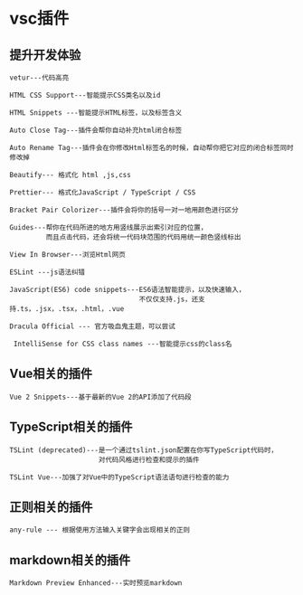 # vsc插件

## 提升开发体验

```
vetur---代码高亮
```

```
HTML CSS Support---智能提示CSS类名以及id 
```

```
HTML Snippets ---智能提示HTML标签，以及标签含义
```

```
Auto Close Tag---插件会帮你自动补充html闭合标签
```

```
Auto Rename Tag---插件会在你修改Html标签名的时候，自动帮你把它对应的闭合标签同时修改掉
```

```
Beautify--- 格式化 html ,js,css
```

```
Prettier--- 格式化JavaScript / TypeScript / CSS 
```

```
Bracket Pair Colorizer---插件会将你的括号一对一地用颜色进行区分
```

```
Guides---帮你在代码所进的地方用竖线展示出索引对应的位置，
         而且点击代码，还会将统一代码块范围的代码用统一颜色竖线标出
```

```
View In Browser---浏览Html网页
```

```
ESLint ---js语法纠错
```

```
JavaScript(ES6) code snippets---ES6语法智能提示，以及快速输入，
                                不仅仅支持.js，还支持.ts，.jsx，.tsx，.html，.vue
```

```
Dracula Official --- 官方吸血鬼主题，可以尝试
```
```
 IntelliSense for CSS class names ---智能提示css的class名
```

## Vue相关的插件

```
Vue 2 Snippets---基于最新的Vue 2的API添加了代码段
```

## TypeScript相关的插件

```
TSLint (deprecated)---是一个通过tslint.json配置在你写TypeScript代码时，
                      对代码风格进行检查和提示的插件
```

```
TSLint Vue---加强了对Vue中的TypeScript语法语句进行检查的能力
```

## 正则相关的插件
```
any-rule --- 根据使用方法输入关键字会出现相关的正则
```

## markdown相关的插件
```
Markdown Preview Enhanced---实时预览markdown
```

